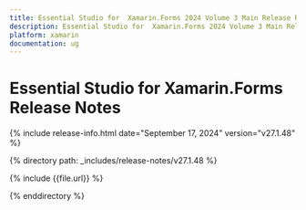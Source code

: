 ```yaml
---
title: Essential Studio for  Xamarin.Forms 2024 Volume 3 Main Release Release Notes  
description: Essential Studio for  Xamarin.Forms 2024 Volume 3 Main Release Release Notes  
platform: xamarin
documentation: ug
---
```


# Essential Studio for  Xamarin.Forms  Release Notes  

{% include release-info.html date="September 17, 2024"  version="v27.1.48" %} 

{% directory path: _includes/release-notes/v27.1.48 %}

{% include {{file.url}} %}

{% enddirectory %}